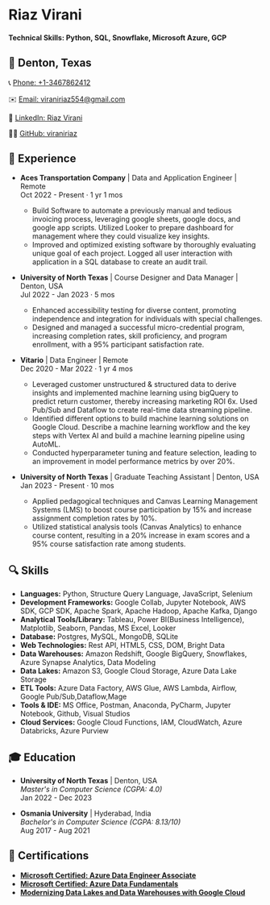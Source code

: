 # Riaz Virani

#### Technical Skills: Python, SQL, Snowflake, Microsoft Azure, GCP

## 📍 Denton, Texas

📞 [Phone: +1-3467862412](tel:+1-3467862412)

✉️ [Email: viraniriaz554@gmail.com](mailto:viraniriaz554@gmail.com)

🔗 [LinkedIn: Riaz Virani](https://www.linkedin.com/in/riaz-virani/)

👨‍💻 [GitHub: viraniriaz](https://github.com/viraniriaz)


## 💼 Experience

- **Aces Transportation Company** |  Data and Application Engineer | Remote  
  Oct 2022 - Present · 1 yr 1 mos

  - Build Software to automate a previously manual and tedious invoicing process, leveraging google sheets, google docs, and google app scripts. Utilized Looker to prepare dashboard for management where they could   visualize key insights. 
  - Improved and optimized existing software by thoroughly evaluating unique goal of each project. Logged all user interaction with application in a SQL database to create an audit trail.
 

- **University of North Texas** | Course Designer and Data Manager | Denton, USA  
  Jul 2022 - Jan 2023 · 5 mos

  - Enhanced accessibility testing for diverse content, promoting independence and integration for individuals with special challenges.
  - Designed and managed a successful micro-credential program, increasing completion rates, skill proficiency, and program enrollment, with a 95% participant satisfaction rate.


- **Vitario** |  Data Engineer | Remote  
  Dec 2020 - Mar 2022 · 1 yr 4 mos

  - Leveraged customer unstructured & structured data to derive insights and implemented machine learning using bigQuery to predict return customer, thereby increasing marketing ROI 6x. Used Pub/Sub and Dataflow to create real-time data streaming pipeline.
  - Identified different options to build machine learning solutions on Google Cloud. Describe a machine learning workflow and the key steps with Vertex AI and build a machine learning pipeline using AutoML.
  - Conducted hyperparameter tuning and feature selection, leading to an improvement in model performance metrics by over 20%.

 
- **University of North Texas** | Graduate Teaching Assistant | Denton, USA  
  Jan 2023 - Present · 10 mos

  - Applied pedagogical techniques and Canvas Learning Management Systems (LMS) to boost course participation by 15% and increase assignment completion rates by 10%.
  - Utilized statistical analysis tools (Canvas Analytics) to enhance course content, resulting in a 20% increase in exam scores and a 95% course satisfaction rate among students.

## 🔍 Skills

- **Languages:** Python, Structure Query Language, JavaScript, Selenium
- **Development Frameworks:** Google Collab, Jupyter Notebook, AWS SDK, GCP SDK, Apache Spark, Apache Hadoop, Apache Kafka, Django
- **Analytical Tools/Library:** Tableau, Power BI(Business Intelligence), Matplotlib, Seaborn, Pandas, MS Excel, Looker
- **Database:** Postgres, MySQL, MongoDB, SQLite
- **Web Technologies:** Rest API, HTML5, CSS, DOM, Bright Data
- **Data Warehouses:** Amazon Redshift, Google BigQuery, Snowflakes, Azure Synapse Analytics, Data Modeling
- **Data Lakes:** Amazon S3, Google Cloud Storage, Azure Data Lake Storage
- **ETL Tools:** Azure Data Factory, AWS Glue, AWS Lambda, Airflow, Google Pub/Sub,Dataflow,Mage
- **Tools & IDE:** MS Office, Postman, Anaconda, PyCharm, Jupyter Notebook, Github, Visual Studios
- **Cloud Services:** Google Cloud Functions, IAM, CloudWatch, Azure Databricks, Azure Purview


## 🎓 Education

- **University of North Texas** | Denton, USA  
  *Master's in Computer Science (CGPA: 4.0)*  
  Jan 2022 - Dec 2023  

- **Osmania University** | Hyderabad, India  
  *Bachelor's in Computer Science (CGPA: 8.13/10)*  
  Aug 2017 - Aug 2021

## 📜 Certifications

- [**Microsoft Certified: Azure Data Engineer Associate**](https://learn.microsoft.com/en-us/users/RiazVirani-3208/credentials/83801BA081F775DE)
- [**Microsoft Certified: Azure Data Fundamentals**](https://learn.microsoft.com/en-us/users/riazvirani-3208/credentials/d29686a599161ea7)
- [**Modernizing Data Lakes and Data Warehouses with Google Cloud**](https://www.coursera.org/account/accomplishments/verify/35GU7HEBDTVT)

